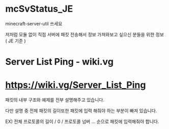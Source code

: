 # mcSvStatus_JE
minecraft-server-util 쓰세요

저처럼 모듈 없이 직접 서버에 패킷 전송해서 정보 가져와보고 싶으신 분들을 위한 정보 ( JE 기준 )

# Server List Ping - wiki.vg

# https://wiki.vg/Server_List_Ping

패킷의 내부 구조와 예제를 전부 설명해주고 있습니다. 

다만 설명 중 전체 패킷의 길이또한 패킷에 입력 해줘야 하는 부분이 빠져 있습니다. 

EX) 전체 프로토콜의 길이 / 0 / 프로토콜 넘버 ... 순으로 패킷에 입력해줘야 합니다.
